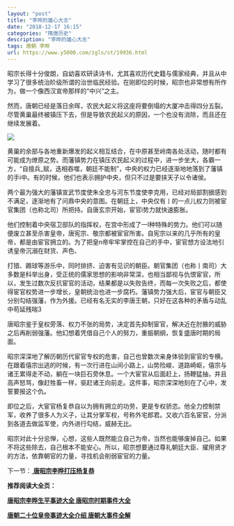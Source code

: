 ```yaml
---
layout: "post"
title: "李晔的雄心大志"
date: "2018-12-17 16:15"
categories: "隋唐历史"
description: "李晔的雄心大志"
tags: 唐朝 李晔
url: https://www.y5000.com/zgls/st/19936.html
---
```






昭宗长得十分俊朗，自幼喜欢研读诗书，尤其喜欢历代史籍与儒家经典，并且从中学习了很多统治阶级所谓的治世临民经验。在刚即位的时候，昭宗也非常想有所作为，做一个像西汉宣帝那样的“中兴”之主。

然而，唐朝已经是落日余晖，农民大起义将这座将要倒塌的大厦冲击得四分五裂。尽管黄巢最终被镇压下去，但是导致农民起义的原因，一个也没有消除，而且还在继续发展着。

![](https://img.y5000.com/uploads/allimg/170426/8-1F426162312T7.jpg)

黄巢的余部与各地重新爆发的起义相互结合，在中原甚至岭南各处活动，随时都有可能成为燎原之势。而藩镇势力在镇压农民起义的过程中，进一步坐大，各霸一方，“自擅兵_赋，迭相吞噬，朝廷不能制”，中央的权力已经逐渐地地落到了藩镇的手i中。有的时候，他们也表示拥护中央，但只不过是要挟天子以令诸侯。

两个最为强大的藩镇宣武节度使朱全忠与河东节度使李克用，已经对局部割据感到不满足，逐渐地有了问鼎中央的意图。在朝廷上，中央仅有丨的一点儿权力则被宦官集团（也称北司）所把持。自唐玄宗开始，宦官i势力就快速膨胀。

他们控制着中央宿卫部队的指挥权，在宫中形成了一I种特殊的势力。他们可以随便废立甚至杀害皇帝，唐宪宗、敬宗都被宦官所害。自宪宗以来的几乎所有的皇帝，都是由宦官拥立的。为了把皇n帝牢牢掌控在自己的手中，宦官想方设法地引诱皇帝沉溺在财货、声色、

打猎、踢球等游乐中，同时排挤、迫害有见识的朝臣。朝官集团（也称丨南司）大多数是科举出身，受正统的儒家思想的影响非常深，也相当鄙视与仇恨宦官，所以，发生过数次反抗宦官的活动，结果都是以失败告终，而每一次失败之后，都使得宦官权势进一步增长，皇朝统治也进一步腐朽。藩镇势力强大后，宦官与朝臣又分别勾结强藩，作为外援。已经有名无实的李唐王朝，只好在这各种的矛盾与动乱中苟延残喘3

唐昭宗鉴于皇权旁落、权力不张的局势，决定首先抑制宦官，解决近在肘腋的威胁之后再削弱强藩。他幻想着凭借自己个人的努力，重振朝纲，恢复盛唐时期的局面。

昭宗深深地了解历朝历代宦官专权的危害，自己也曾数次亲身体验到宦官的专横。在跟着僖宗出逃的时候，有一次行进在山间小路上，山势险峻、道路崎岖，僖宗与诸王累得走不动，躺在一块巨石旁休息。一个大宦官从后面赶上，扬鞭猛抽，并且高声怒骂，像赶牲畜一样，驱赶诸王向前走。这件事，昭宗深深地刻在了心中，发誓要报这个仇。

即位之后，大宦官杨复恭自以为拥有拥立的功劳，更是专权骄恣。他全力控制禁军，收养了很多人为义子，让其分掌军权，号称外宅郎君。又收六百名宦官，分派到各道去做监军使，内外进行勾结，威赫无比。

昭宗对此十分忌惮，心想，这些人既然能立自己为帝，当然也能够废掉自己。如果不将这些除去，自己根本不能安心。所以，昭宗想要通过尊礼朝廷大臣、擢用贤才的方法，依靠朝官的力量，寻找机会削弱宦官的力量。

下一节：[ **唐昭宗李晔打压杨复恭**](https://www.y5000.com/zgls/st/19937.html)

**推荐阅读大全页：**

[**唐昭宗李晔生平事迹大全 唐昭宗时期事件大全**](https://www.y5000.com/zgls/st/19943.html)

[**唐朝二十位皇帝事迹大全介绍 唐朝大事件全解**](https://www.y5000.com/zgls/st/19949.html)
